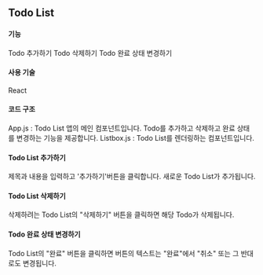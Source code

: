 <h2>Todo List</h2>

<h4>기능</h4>
Todo 추가하기
Todo 삭제하기
Todo 완료 상태 변경하기

<h4>사용 기술</h4>
React

<h4>코드 구조</h4>
App.js : Todo List 앱의 메인 컴포넌트입니다. Todo를 추가하고 삭제하고 완료 상태를 변경하는 기능을 제공합니다.
Listbox.js : Todo List를 렌더링하는 컴포넌트입니다.

<h4>Todo List 추가하기</h4>
제목과 내용을 입력하고 '추가하기'버튼을 클릭합니다.
새로운 Todo List가 추가됩니다.

<h4>Todo List 삭제하기</h4>
삭제하려는 Todo List의 "삭제하기" 버튼을 클릭하면 해당 Todo가 삭제됩니다.

<h4>Todo 완료 상태 변경하기</h4>
Todo List의 "완료" 버튼을 클릭하면 버튼의 텍스트는 "완료"에서 "취소" 또는 그 반대로도 변경됩니다.
